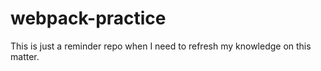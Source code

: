# webpack-practice

This is just a reminder repo when I need to refresh my knowledge on this matter.
